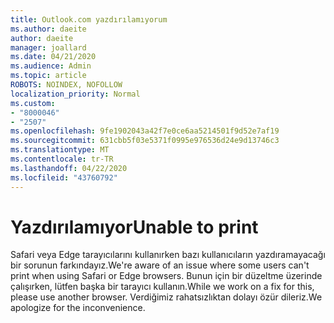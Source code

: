 ```yaml
---
title: Outlook.com yazdırılamıyorum
ms.author: daeite
author: daeite
manager: joallard
ms.date: 04/21/2020
ms.audience: Admin
ms.topic: article
ROBOTS: NOINDEX, NOFOLLOW
localization_priority: Normal
ms.custom:
- "8000046"
- "2507"
ms.openlocfilehash: 9fe1902043a42f7e0ce6aa5214501f9d52e7af19
ms.sourcegitcommit: 631cbb5f03e5371f0995e976536d24e9d13746c3
ms.translationtype: MT
ms.contentlocale: tr-TR
ms.lasthandoff: 04/22/2020
ms.locfileid: "43760792"
---
```

# <a name="unable-to-print"></a><span data-ttu-id="9811b-102">Yazdırılamıyor</span><span class="sxs-lookup"><span data-stu-id="9811b-102">Unable to print</span></span>

<span data-ttu-id="9811b-103">Safari veya Edge tarayıcılarını kullanırken bazı kullanıcıların yazdıramayacağı bir sorunun farkındayız.</span><span class="sxs-lookup"><span data-stu-id="9811b-103">We're aware of an issue where some users can't print when using Safari or Edge browsers.</span></span> <span data-ttu-id="9811b-104">Bunun için bir düzeltme üzerinde çalışırken, lütfen başka bir tarayıcı kullanın.</span><span class="sxs-lookup"><span data-stu-id="9811b-104">While we work on a fix for this, please use another browser.</span></span> <span data-ttu-id="9811b-105">Verdiğimiz rahatsızlıktan dolayı özür dileriz.</span><span class="sxs-lookup"><span data-stu-id="9811b-105">We apologize for the inconvenience.</span></span>
